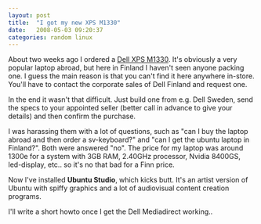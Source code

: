 ```yaml
---
layout: post
title:  "I got my new XPS M1330"
date:   2008-05-03 09:20:37 
categories: random linux 
---
```

About two weeks ago I ordered a [Dell XPS M1330](http://www.dell.com/content/products/productdetails.aspx/xpsnb_m1330?c=us&cs=19&l=en&s=dhs). It's obviously a very popular laptop abroad, but here in Finland I haven't seen anyone packing one. I guess the main reason is that you can't find it here anywhere in-store. You'll have to contact the corporate sales of Dell Finland and request one. 

In the end it wasn't that difficult. Just build one from e.g. Dell Sweden, send the specs to your appointed seller (better call in advance to give your details) and then confirm the purchase.

I was harassing them with a lot of questions, such as "can I buy the laptop abroad and then order a sv-keyboard?" and "can I get the ubuntu laptop in Finland?". Both were answered "no". The price for my laptop was around 1300e for a system with 3GB RAM, 2.40GHz processor, Nvidia 8400GS, led-display, etc.. so it's no that bad for a Finn price.

Now I've installed **Ubuntu Studio**, which kicks butt. It's an artist version of Ubuntu with spiffy graphics and a lot of audiovisual content creation programs.

I'll write a short howto once I get the Dell Mediadirect working..	

